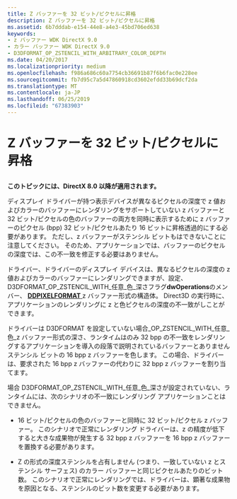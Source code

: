 ```yaml
---
title: Z バッファーを 32 ビット/ピクセルに昇格
description: Z バッファーを 32 ビット/ピクセルに昇格
ms.assetid: 6b7dddab-e154-44e8-a4e3-45bd706ed638
keywords:
- z バッファー WDK DirectX 9.0
- カラー バッファー WDK DirectX 9.0
- D3DFORMAT_OP_ZSTENCIL_WITH_ARBITRARY_COLOR_DEPTH
ms.date: 04/20/2017
ms.localizationpriority: medium
ms.openlocfilehash: f986a686c60a7754cb36691b87f6b6fac0e228ee
ms.sourcegitcommit: fb7d95c7a5d47860918cd3602efdd33b69dcf2da
ms.translationtype: MT
ms.contentlocale: ja-JP
ms.lasthandoff: 06/25/2019
ms.locfileid: "67383903"
---
```

# <a name="promoting-z-buffers-to-32-bits-per-pixel"></a>Z バッファーを 32 ビット/ピクセルに昇格


## <span id="ddk_promoting_z_buffers_to_32_bits_per_pixel_gg"></span><span id="DDK_PROMOTING_Z_BUFFERS_TO_32_BITS_PER_PIXEL_GG"></span>


**このトピックには、DirectX 8.0 以降が適用されます。**

ディスプレイ ドライバーが持つ表示デバイスが異なるピクセルの深度で z 値およびカラーのバッファーにレンダリングをサポートしていない z バッファーと 32 ビット/ピクセルの色のバッファーの両方を同時に表示するために z バッファーのピクセル (bpp) 32 ビット/ピクセルあたり 16 ビットに昇格透過的にする必要があります。 ただし、z バッファーがステンシル ビットもはできないことに注意してください。 そのため、アプリケーションでは、バッファーのピクセルの深度では、この不一致を修正する必要はありません。

ドライバー、ドライバーのディスプレイ デバイスは、異なるピクセルの深度の z 値およびカラーのバッファーにレンダリングできますが、設定、D3DFORMAT\_OP\_ZSTENCIL\_WITH\_任意\_色\_深さフラグ**dwOperations**のメンバー、 [ **DDPIXELFORMAT** ](https://docs.microsoft.com/windows-hardware/drivers/ddi/content/ksmedia/ns-ksmedia-_ddpixelformat) z バッファー形式の構造体。 Direct3D の実行時に、アプリケーションのレンダリングに z と色ピクセルの深度の不一致がしことができます。

ドライバーは D3DFORMAT を設定していない場合\_OP\_ZSTENCIL\_WITH\_任意\_色\_z バッファー形式の深さ、ランタイムはのみ 32 bpp の不一致をレンダリングするアプリケーションを導入の段落で説明されているバッファーとありませんステンシル ビットの 16 bpp z バッファーを色します。 この場合、ドライバーは、要求された 16 bpp z バッファーの代わりに 32 bpp z バッファーを割り当てます。

場合 D3DFORMAT\_OP\_ZSTENCIL\_WITH\_任意\_色\_深さが設定されていない、ランタイムには、次のシナリオの不一致にレンダリング アプリケーションことはできません。

-   16 ビット/ピクセルの色のバッファーと同時に 32 ビット/ピクセル z バッファー。 このシナリオで正常にレンダリング ドライバーは、z の精度が低下すると大きな成果物が発生する 32 bpp z バッファーを 16 bpp z バッファーを置換する必要があります。

-   Z の形式の深度ステンシルを占有しません (つまり、一致していない z とステンシル サーフェス) のカラー バッファーと同じピクセルあたりのビット数。 このシナリオで正常にレンダリングでは、ドライバーは、顕著な成果物を原因となる、ステンシルのビット数を変更する必要があります。

 

 





